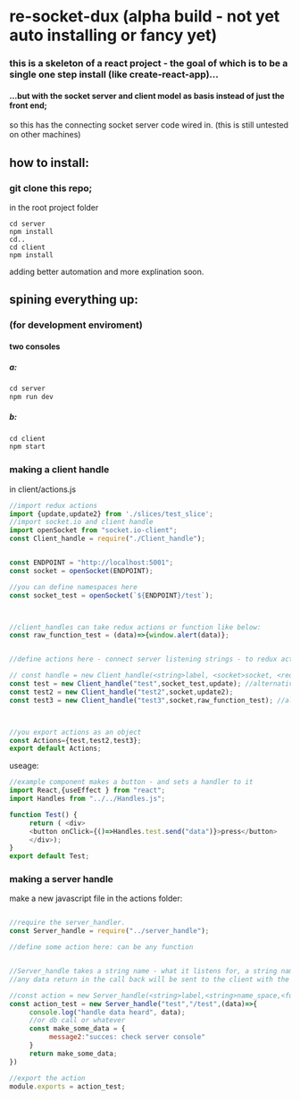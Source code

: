 # re-socket-dux (alpha build - not yet auto installing or fancy yet)

### this is a skeleton of a react project - the goal of which is to be a single one step install (like create-react-app)...
#### ...but with the socket server and client model as basis instead of just the front end;
 so this has the connecting socket server code wired in.
 (this is still untested on other machines) 


## how to install:

### git clone this repo;

in the root project folder
```
cd server
npm install
cd..
cd client
npm install
```


adding better automation and more explination soon.





## spining everything up:
### (for development enviroment)

#### two consoles

##### a:
```js
cd server
npm run dev
  ```
##### b:
```js
cd client
npm start
```


### making a client handle

in client/actions.js

```js
//import redux actions
import {update,update2} from './slices/test_slice';
//import socket.io and client handle
import openSocket from "socket.io-client";
const Client_handle = require("./Client_handle");


const ENDPOINT = "http://localhost:5001";
const socket = openSocket(ENDPOINT); 

//you can define namespaces here
const socket_test = openSocket(`${ENDPOINT}/test`);



//client_handles can take redux actions or function like below:
const raw_function_test = (data)=>{window.alert(data)};


//define actions here - connect server listening strings - to redux actions

// const handle = new Client_handle(<string>label, <socket>socket, <redux action / function> action);
const test = new Client_handle("test",socket_test,update); //alternative socket
const test2 = new Client_handle("test2",socket,update2);
const test3 = new Client_handle("test3",socket,raw_function_test); //alternative reaction



//you export actions as an object
const Actions={test,test2,test3};
export default Actions;
```
useage:

```js
//example component makes a button - and sets a handler to it
import React,{useEffect } from "react";
import Handles from "../../Handles.js";

function Test() {
     return ( <div>
     <button onClick={()=>Handles.test.send("data")}>press</button>
     </div>);
}
export default Test;

```




### making a server handle

make a new javascript file in the actions folder: 
```js

//require the server_handler.
const Server_handle = require("../server_handle");

//define some action here: can be any function 


//Server_handle takes a string name - what it listens for, a string name_space, and a callback - for when it hears that data.
//any data return in the call back will be sent to the client with the same tag to the same name_space

//const action = new Server_handle(<string>label,<string>name_space,<function>action)
const action_test = new Server_handle("test","/test",(data)=>{
     console.log("handle data heard", data);
     //or db call or whatever
     const make_some_data = {
          message2:"succes: check server console"
     }
     return make_some_data;
})

//export the action
module.exports = action_test;

```



